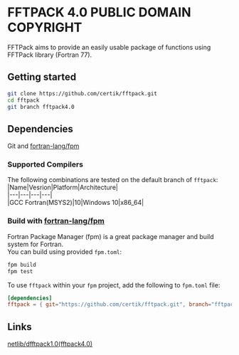 # FFTPACK 4.0 PUBLIC DOMAIN COPYRIGHT
FFTPack aims to provide an easily usable package of functions using FFTPack library (Fortran 77).

## Getting started
```bash
git clone https://github.com/certik/fftpack.git
cd fftpack
git branch fftpack4.0
```
## Dependencies

Git and [fortran-lang/fpm](https://github.com/fortran-lang/fpm)

### Supported Compilers
The following combinations are tested on the default branch of `fftpack`:  
|Name|Vesrion|Platform|Architecture|  
|---|---|---|---|  
|GCC Fortran(MSYS2)|10|Windows 10|x86_64|  

### Build with [fortran-lang/fpm](https://github.com/fortran-lang/fpm)
Fortran Package Manager (fpm) is a great package manager and build system for Fortran.   
You can build using provided `fpm.toml`:
```bash
fpm build
fpm test
```
To use `fftpack` within your `fpm` project, add the following to `fpm.toml` file:
```toml
[dependencies]
fftpack = { git="https://github.com/certik/fftpack.git", branch="fftpack4.0" }
```

## Links
[netlib/dfftpack1.0(fftpack4.0)](http://www.netlib.org/fftpack/)
